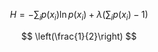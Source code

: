 
$$
H = -\sum_{i}{p(x_i) \ln p(x_i)} + \lambda ( \sum_i {p(x_i)-1} )
$$

$$
\left(\frac{1}{2}\right)
$$